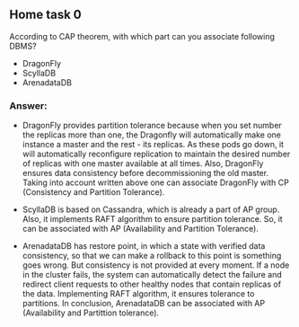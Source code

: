 ## Home task 0

According to CAP theorem, with which part can you associate following DBMS?

* DragonFly
* ScyllaDB
* ArenadataDB

### Answer:

* DragonFly provides partition tolerance because 
when you set number the replicas more than one, the Dragonfly will automatically 
make one instance a master and the rest - its replicas. 
As these pods go down, it will automatically reconfigure
replication to maintain the desired number of replicas with one master 
available at all times. Also, DragonFly ensures data consistency before 
decommissioning the old master.
Taking into account written above one can associate DragonFly with CP 
(Consistency and Partition Tolerance). 

* ScyllaDB is based on Cassandra, which is already a part of AP group.
Also, it implements RAFT algorithm to ensure partition tolerance.
So, it can be associated with AP (Availability and Partition Tolerance).

* ArenadataDB has restore point, in which a state with verified data consistency, 
so that we can make a rollback to this point is something goes wrong. But consistency
is not provided at every moment. If a node in the cluster fails, the system can
automatically detect the failure and redirect client requests to other healthy 
nodes that contain replicas of the data. Implementing RAFT algorithm, it ensures 
tolerance to partitions. 
In conclusion, ArenadataDB can be associated with AP (Availability and Partittion tolerance).

